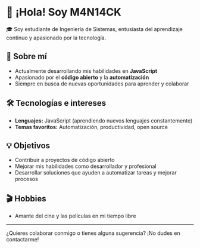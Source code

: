 # 👋 ¡Hola! Soy M4N14CK

🎓 Soy estudiante de Ingeniería de Sistemas, entusiasta del aprendizaje continuo y apasionado por la tecnología.

## 🚀 Sobre mí

- Actualmente desarrollando mis habilidades en **JavaScript**
- Apasionado por el **código abierto** y la **automatización**
- Siempre en busca de nuevas oportunidades para aprender y colaborar

## 🛠️ Tecnologías e intereses

- **Lenguajes:** JavaScript (aprendiendo nuevos lenguajes constantemente)
- **Temas favoritos:** Automatización, productividad, open source

## 💡 Objetivos

- Contribuir a proyectos de código abierto
- Mejorar mis habilidades como desarrollador y profesional
- Desarrollar soluciones que ayuden a automatizar tareas y mejorar procesos

## 🎬 Hobbies

- Amante del cine y las películas en mi tiempo libre

---

¿Quieres colaborar conmigo o tienes alguna sugerencia? ¡No dudes en contactarme!


<!---
bloodmaniac/bloodmaniac is a ✨ special ✨ repository because its `README.md` (this file) appears on your GitHub profile.
You can click the Preview link to take a look at your changes.
--->
